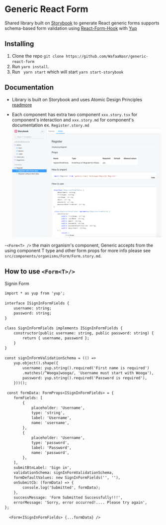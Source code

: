 


# Generic React Form
Shared library built on [Storybook](https://storybook.js.org/) to generate React generic forms supports schema-based form validation using [React-Form-Hook](https://react-hook-form.com/) with [Yup](https://medium.com/@rossbulat/introduction-to-yup-object-validation-in-react-9863af93dc0e)

## Installing
1. Clone the repo `git clone https://github.com/WafaaNasr/generic-react-form`
2. Run `yarn install`.
3. Run ` yarn start` which will start  `yarn start-storybook`

## Documentation
 - Library is built on Storybook and uses Atomic Design Principles [readmore](https://xd.adobe.com/ideas/process/ui-design/atomic-design-principles-methodology-101/)

 - Each component has extra two component `xxx.story.tsx` for component's interaction and `xxx.story.md` for component's documentation
 ex. `Register.story.md`![Alt text](images/Comonent-notes.png?raw=true "How To Use")

 -`<Form<T> />` the main organism's component, Generic accepts from the using component T type and other form props for more info please see `src/components/organisms/Form/Form.story.md`.

## How to use `<Form<T>/>`

Signin Form
````import { FormProps } from './Form.types';
import * as yup from 'yup';

interface ISignInFormFields {
    username: string;
    password: string;
}

class SignInFormFields implements ISignInFormFields {
    constructor(public username: string, public password: string) {
        return { username, password };
    }
}

const signInFormValidationSchema = (() =>
    yup.object().shape({
        username: yup.string().required('First name is required') 
        .matches(/^Wooga|wooga/, 'Username must start with Wooga'),
        password: yup.string().required('Password is required'),
    }))();

 const formData: FormProps<ISignInFormFields> = {
    formFields: [
        {
            placeholder: 'Username',
            type: 'string',
            label: 'Username',
            name: 'username',
        },
        {
            placeholder: 'Username',
            type: 'password',
            label: 'Password',
            name: 'password',
        },
    ],
    submitBtnLabel: 'Sign in',
    validationSchema: signInFormValidationSchema,
    formDefaultValues: new SignInFormFields('', ''),
    onSubmitCb: (formData) => {
        console.log('Submitted', formData);
    },
    successMessage: 'Form Submitted Successfully!!!',
    errorMessage: 'Sorry, error occurred!.... Please try again',
};

  <Form<ISignInFormFields> {...formData} />
  ````
